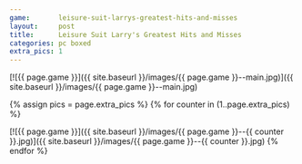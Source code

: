 ```yaml
---
game:       leisure-suit-larrys-greatest-hits-and-misses
layout:     post
title:      Leisure Suit Larry's Greatest Hits and Misses
categories: pc boxed
extra_pics: 1
---
```


[![{{ page.game }}]({{ site.baseurl }}/images/{{ page.game }}--main.jpg)]({{ site.baseurl }}/images/{{ page.game }}--main.jpg)

{% assign pics = page.extra_pics %}
{% for counter in (1..page.extra_pics) %}
  <!-- the stuff to be done followed by an increase in the 'counter' variable -->
  [![{{ page.game }}]({{ site.baseurl }}/images/{{ page.game }}--{{ counter }}.jpg)]({{ site.baseurl }}/images/{{ page.game }}--{{ counter }}.jpg)
{% endfor %}
